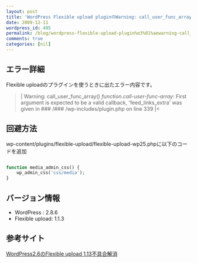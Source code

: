 ```yaml
---
layout: post
title: 'WordPress Flexible upload pluginのWarning: call_user_func_array() [function.call-user-func-array]'
date: 2009-12-11
wordpress_id: 495
permalink: /blog/wordpress-flexible-upload-plugin%e3%81%aewarning-call_user_func_array-function-call-user-func-array
comments: true
categories: [nil]
---
```

## エラー詳細
Flexible uploadのプラグインを使うときに出たエラー内容です。
>|
Warning: call_user_func_array() *function.call-user-func-array*: First argument is expected to be a valid callback, 'feed_links_extra' was given in ### /### /wp-includes/plugin.php on line 339
|<

## 回避方法
wp-content/plugins/flexible-upload/flexible-upload-wp25.phpに以下のコードを追加

```php

function media_admin_css() {
	wp_admin_css('css/media');
}

```
## バージョン情報
+  WordPress : 2.8.6
+  Flexible upload: 1.1.3

## 参考サイト
[WordPress2.6のFlexible upload 1.13不具合解消](http://wb.corekuuma.com/archives/83)
